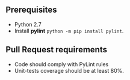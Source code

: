 ## Prerequisites

- Python 2.7
- Install **pylint** `python -m pip install pylint`.


## Pull Request requirements

- Code should comply with PyLint rules
- Unit-tests coverage should be at least 80%.
